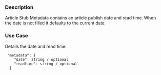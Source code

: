 ### Description
Article Stub Metadata contains an article publish date and read time. When the date is not filled it defaults to the current date.

### Use Case
Details the date and read time.
~~~
 "metadata": {
    "date": string / optional
    "readtime": string / optional
  }
~~~
